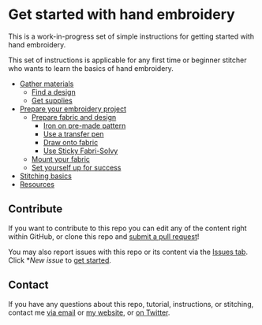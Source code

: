 # Get started with hand embroidery

This is a work-in-progress set of simple instructions for getting started with hand embroidery.

This set of instructions is applicable for any first time or beginner stitcher who wants to learn the basics of hand embroidery.

*  [Gather materials](gather-materials.md)
   *  [Find a design](gather-materials.md#find-a-design)
   *  [Get supplies](gather-materials.md#get-supplies)
*  [Prepare your embroidery project](prepare-project.md)
   *  [Prepare fabric and design](prepare-project.md#prepare-fabric-and-design)
      *  [Iron on pre-made pattern](prepare-project.md#iron-on-pre-made-pattern)
      *  [Use a transfer pen](prepare-project.md#use-a-transfer-pen)
      *  [Draw onto fabric](prepare-project.md#draw-onto-fabric)
      *  [Use Sticky Fabri-Solvy](prepare-project.md#use-sticky-fabri-solvy)
   *  [Mount your fabric](prepare-project.md#mount-your-fabric)
   *  [Set yourself up for success](prepare-project.md#set-yourself-up-for-success)
*  [Stitching basics](stitching-basics.md)
*  [Resources](resources.md)

## Contribute

If you want to contribute to this repo you can edit any of the content right within GitHub, or clone this repo and [submit a pull request](https://help.github.com/en/github/collaborating-with-issues-and-pull-requests/creating-a-pull-request)!

You may also report issues with this repo or its content via the [Issues tab](https://github.com/shrielenee/embroidery-basics/issues). Click **New issue* to [get started](https://help.github.com/en/github/managing-your-work-on-github/creating-an-issue).

## Contact

If you have any questions about this repo, tutorial, instructions, or stitching, contact me [via email](mailto:whitespacewords@gmail.com) or [my website](https://www.whitespacewords.com/contact), or [on Twitter](https://twitter.com/shrielenee).
